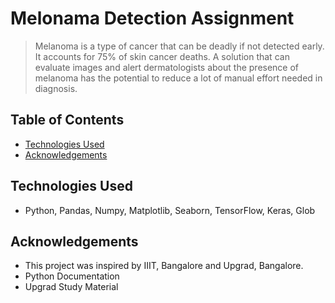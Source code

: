 # Melonama Detection Assignment
> Melanoma is a type of cancer that can be deadly if not detected early. It accounts for 75% of skin cancer deaths. A solution that can evaluate images and alert dermatologists about the presence of melanoma has the potential to reduce a lot of manual effort needed in diagnosis.


## Table of Contents
* [Technologies Used](#technologies-used)
* [Acknowledgements](#acknowledgements)
<!-- You don't have to answer all the questions - just the ones relevant to your project. -->


## Technologies Used
- Python, Pandas, Numpy, Matplotlib, Seaborn, TensorFlow, Keras, Glob

<!-- As the libraries versions keep on changing, it is recommended to mention the version of library used in this project -->

## Acknowledgements
- This project was inspired by IIIT, Bangalore and Upgrad, Bangalore.
- Python Documentation
- Upgrad Study Material